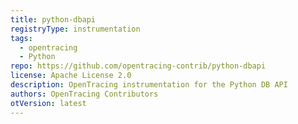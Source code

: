```yaml
---
title: python-dbapi
registryType: instrumentation
tags:
  - opentracing
  - Python
repo: https://github.com/opentracing-contrib/python-dbapi
license: Apache License 2.0
description: OpenTracing instrumentation for the Python DB API
authors: OpenTracing Contributors
otVersion: latest
---
```

